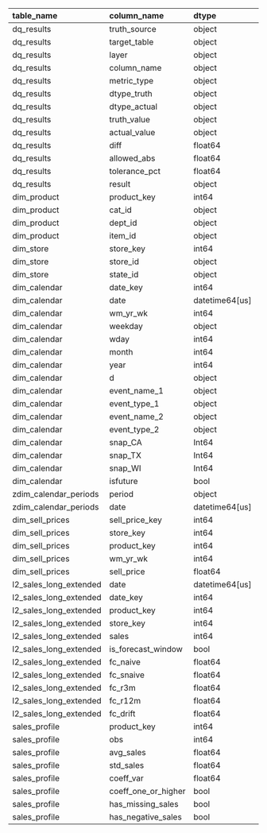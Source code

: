 | table_name             | column_name         | dtype          |     rows |   unique_values |    nulls |
|:-----------------------|:--------------------|:---------------|---------:|----------------:|---------:|
| dq_results             | truth_source        | object         |    58580 |               5 |        0 |
| dq_results             | target_table        | object         |    58580 |              10 |        0 |
| dq_results             | layer               | object         |    58580 |               3 |        0 |
| dq_results             | column_name         | object         |    58580 |            1997 |       16 |
| dq_results             | metric_type         | object         |    58580 |               7 |        0 |
| dq_results             | dtype_truth         | object         |    58580 |               3 |       64 |
| dq_results             | dtype_actual        | object         |    58580 |               5 |    11496 |
| dq_results             | truth_value         | object         |    58580 |            2275 |       64 |
| dq_results             | actual_value        | object         |    58580 |            2302 |    11496 |
| dq_results             | diff                | float64        |    58580 |              10 |    19419 |
| dq_results             | allowed_abs         | float64        |    58580 |            2274 |     9842 |
| dq_results             | tolerance_pct       | float64        |    58580 |               1 |     9788 |
| dq_results             | result              | object         |    58580 |               3 |        0 |
| dim_product            | product_key         | int64          |     3049 |            3049 |        0 |
| dim_product            | cat_id              | object         |     3049 |               3 |        0 |
| dim_product            | dept_id             | object         |     3049 |               7 |        0 |
| dim_product            | item_id             | object         |     3049 |            3049 |        0 |
| dim_store              | store_key           | int64          |       10 |              10 |        0 |
| dim_store              | store_id            | object         |       10 |              10 |        0 |
| dim_store              | state_id            | object         |       10 |               3 |        0 |
| dim_calendar           | date_key            | int64          |     2334 |            2334 |        0 |
| dim_calendar           | date                | datetime64[us] |     2334 |            2334 |        0 |
| dim_calendar           | wm_yr_wk            | int64          |     2334 |             647 |        0 |
| dim_calendar           | weekday             | object         |     2334 |               7 |        0 |
| dim_calendar           | wday                | int64          |     2334 |               8 |        0 |
| dim_calendar           | month               | int64          |     2334 |              12 |        0 |
| dim_calendar           | year                | int64          |     2334 |               7 |        0 |
| dim_calendar           | d                   | object         |     2334 |            2334 |        0 |
| dim_calendar           | event_name_1        | object         |     2334 |              30 |     2172 |
| dim_calendar           | event_type_1        | object         |     2334 |               4 |     2172 |
| dim_calendar           | event_name_2        | object         |     2334 |               4 |     2329 |
| dim_calendar           | event_type_2        | object         |     2334 |               2 |     2329 |
| dim_calendar           | snap_CA             | Int64          |     2334 |               2 |      365 |
| dim_calendar           | snap_TX             | Int64          |     2334 |               2 |      365 |
| dim_calendar           | snap_WI             | Int64          |     2334 |               2 |      365 |
| dim_calendar           | isfuture            | bool           |     2334 |               2 |        0 |
| zdim_calendar_periods  | period              | object         |      978 |               7 |        0 |
| zdim_calendar_periods  | date                | datetime64[us] |      978 |             508 |        0 |
| dim_sell_prices        | sell_price_key      | int64          |  6841121 |         6841121 |        0 |
| dim_sell_prices        | store_key           | int64          |  6841121 |              10 |        0 |
| dim_sell_prices        | product_key         | int64          |  6841121 |            3049 |        0 |
| dim_sell_prices        | wm_yr_wk            | int64          |  6841121 |             282 |        0 |
| dim_sell_prices        | sell_price          | float64        |  6841121 |            1048 |        0 |
| l2_sales_long_extended | date                | datetime64[us] | 71163660 |            2334 |        0 |
| l2_sales_long_extended | date_key            | int64          | 71163660 |            2334 |        0 |
| l2_sales_long_extended | product_key         | int64          | 71163660 |            3049 |        0 |
| l2_sales_long_extended | store_key           | int64          | 71163660 |              10 |        0 |
| l2_sales_long_extended | sales               | int64          | 71163660 |             419 |        0 |
| l2_sales_long_extended | is_forecast_window  | bool           | 71163660 |               2 |        0 |
| l2_sales_long_extended | fc_naive            | float64        | 71163660 |             419 |    30490 |
| l2_sales_long_extended | fc_snaive           | float64        | 71163660 |             478 | 11189830 |
| l2_sales_long_extended | fc_r3m              | float64        | 71163660 |           49969 |    30490 |
| l2_sales_long_extended | fc_r12m             | float64        | 71163660 |          405307 |    30490 |
| l2_sales_long_extended | fc_drift            | float64        | 71163660 |          804488 |    60980 |
| sales_profile          | product_key         | int64          |     3049 |            3049 |        0 |
| sales_profile          | obs                 | int64          |     3049 |            2711 |        0 |
| sales_profile          | avg_sales           | float64        |     3049 |            3049 |        0 |
| sales_profile          | std_sales           | float64        |     3049 |            3049 |        0 |
| sales_profile          | coeff_var           | float64        |     3049 |            3049 |        0 |
| sales_profile          | coeff_one_or_higher | bool           |     3049 |               2 |        0 |
| sales_profile          | has_missing_sales   | bool           |     3049 |               1 |        0 |
| sales_profile          | has_negative_sales  | bool           |     3049 |               1 |        0 |